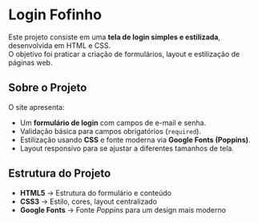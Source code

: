 # Login Fofinho

Este projeto consiste em uma **tela de login simples e estilizada**, desenvolvida em HTML e CSS.  
O objetivo foi praticar a criação de formulários, layout e estilização de páginas web.



## Sobre o Projeto
O site apresenta:
- Um **formulário de login** com campos de e-mail e senha.  
- Validação básica para campos obrigatórios (`required`).  
- Estilização usando **CSS** e fonte moderna via **Google Fonts (Poppins)**.  
- Layout responsivo para se ajustar a diferentes tamanhos de tela.



## Estrutura do Projeto
- **HTML5** → Estrutura do formulário e conteúdo  
- **CSS3** → Estilo, cores, layout centralizado  
- **Google Fonts** → Fonte *Poppins* para um design mais moderno  
